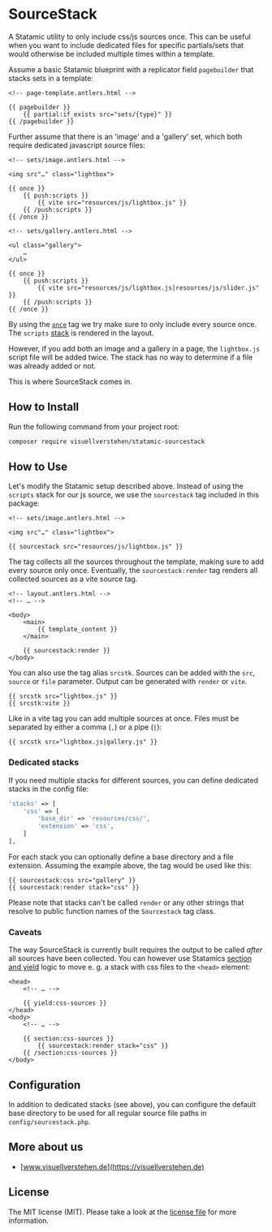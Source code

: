 # SourceStack

A Statamic utility to only include css/js sources once. This can be useful when you want to include dedicated files for specific partials/sets that would otherwise be included multiple times within a template.

Assume a basic Statamic blueprint with a replicator field `pagebuilder` that stacks sets in a template:

```antlers
<!-- page-template.antlers.html -->

{{ pagebuilder }}
    {{ partial:if_exists src="sets/{type}" }}
{{ /pagebuilder }}
```

Further assume that there is an 'image' and a 'gallery' set, which both require dedicated javascript source files:

```antlers
<!-- sets/image.antlers.html -->

<img src"…" class="lightbox">

{{ once }}
    {{ push:scripts }}
        {{ vite src="resources/js/lightbox.js" }}
    {{ /push:scripts }}
{{ /once }}
```

```antlers
<!-- sets/gallery.antlers.html -->

<ul class="gallery">
    …
</ul>

{{ once }}
    {{ push:scripts }}
        {{ vite src="resources/js/lightbox.js|resources/js/slider.js" }}
    {{ /push:scripts }}
{{ /once }}
```

By using the [`once`](https://statamic.dev/antlers#once) tag we try make sure to only include every source once. The `scripts` [stack](https://statamic.dev/antlers#stacks) is rendered in the layout.

However, if you add both an image and a gallery in a page, the `lightbox.js` script file will be added twice. The stack has no way to determine if a file was already added or not.

This is where SourceStack comes in.

## How to Install

Run the following command from your project root:

```bash
composer require visuellverstehen/statamic-sourcestack
```

## How to Use

Let's modify the Statamic setup described above. Instead of using the `scripts` stack for our js source, we use the `sourcestack` tag included in this package:

```antlers
<!-- sets/image.antlers.html -->

<img src"…" class="lightbox">

{{ sourcestack src="resources/js/lightbox.js" }}
```

The tag collects all the sources throughout the template, making sure to add every source only once. Eventually, the `sourcestack:render` tag renders all collected sources as a vite source tag.

```antlers
<!-- layout.antlers.html -->
<!-- … -->

<body>
    <main>
        {{ template_content }}
    </main>
    
    {{ sourcestack:render }}
</body>
```

You can also use the tag alias `srcstk`. Sources can be added with the `src`, `source` or `file` parameter. Output can be generated with `render` or `vite`.

```antlers
{{ srcstk src="lightbox.js" }}
{{ srcstk:vite }}
```

Like in a vite tag you can add multiple sources at once. Files must be separated by either a comma (`,`) or a pipe (`|`):

```antlers
{{ srcstk src="lightbox.js|gallery.js" }}
```

### Dedicated stacks

If you need multiple stacks for different sources, you can define dedicated stacks in the config file:

```php
'stacks' => [
    'css' => [
        'base_dir' => 'resources/css/',
        'extension' => 'css',
    ]
],
```
For each stack you can optionally define a base directory and a file extension. Assuming the example above, the tag would be used like this:

```antlers
{{ sourcestack:css src="gallery" }}
{{ sourcestack:render stack="css" }}
```

Please note that stacks can't be called `render` or any other strings that resolve to public function names of the `Sourcestack` tag class.

### Caveats

The way SourceStack is currently built requires the output to be called _after_ all sources have been collected. You can however use Statamics [section and yield](https://statamic.dev/antlers#section-amp-yield) logic to move e. g. a stack with css files to the `<head>`  element:

```antlers
<head>
    <!-- … -->
    
    {{ yield:css-sources }}
</head>
<body>
    <!-- … -->
    
    {{ section:css-sources }}
        {{ sourcestack:render stack="css" }}
    {{ /section:css-sources }}
</body>
```

## Configuration

In addition to dedicated stacks (see above), you can configure the default base directory to be used for all regular source file paths in `config/sourcestack.php`.

## More about us

- [www.visuellverstehen.de](https://visuellverstehen.de)

## License
The MIT license (MIT). Please take a look at the [license file](LICENSE.md) for more information.

